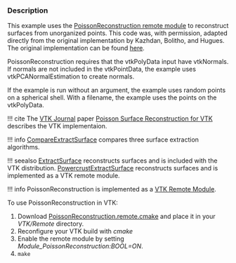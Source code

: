 ### Description
This example uses the [PoissonReconstruction remote module](https://github.com/lorensen/PoissonReconstruction) to reconstruct surfaces from unorganized points. This code was, with permission, adapted directly from the original implementation by Kazhdan, Bolitho, and Hugues. The original implementation can be found [here](http://www.cs.jhu.edu/~misha/Code/IsoOctree/).

PoissonReconstruction requires that the vtkPolyData input have vtkNormals. If normals are not included in the vtkPointData, the example uses vtkPCANormalEstimation to create normals.

If the example is run without an argument, the example uses random points on a spherical shell. With a filename, the example uses the points on the vtkPolyData.

!!! cite
    The [VTK Journal](http://www.vtkjournal.org/) paper [Poisson Surface Reconstruction for VTK](http://www.vtkjournal.org/browse/publication/718) describes the VTK implementaion.

!!! info
    [CompareExtractSurface](/Cxx/Points/CompareExtractSurface) compares three surface extraction algorithms.

!!! seealso
    [ExtractSurface](/Cxx/Points/ExtractSurface) reconstructs surfaces and is included with the VTK distribution. [PowercrustExtractSurface](/Cxx/Points/PowercrustExtractSurface) reconstructs surfaces and is implemented as a VTK remote module.

!!! info
    PoissonReconstruction is implemented as a [VTK Remote Module](http://www.vtk.org/Wiki/VTK/Remote_Modules).

To use PoissonReconstruction in VTK:

1. Download [PoissonReconstruction.remote.cmake](https://github.com/lorensen/Powercrust/blob/master/Powercrust.remote.cmake) and place it in your *VTK/Remote* directory.
2. Reconfigure your VTK build with *cmake*
3. Enable the remote module by setting *Module_PoissonReconstruction:BOOL=ON*.
4. `make`
